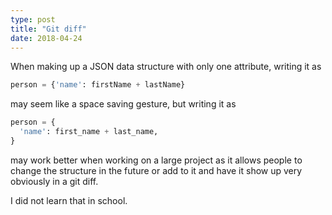 ```yaml
---
type: post
title: "Git diff"
date: 2018-04-24
---
```


When making up a JSON data structure with only one attribute, writing it as
```py
person = {'name': firstName + lastName}
```
may seem like a space saving gesture,
but writing it as
```py
person = {
  'name': first_name + last_name,
}
```
may work better when working on a large project as it allows people 
to change the structure in the future or add to it
and have it show up very obviously in a git diff.

I did not learn that in school.

